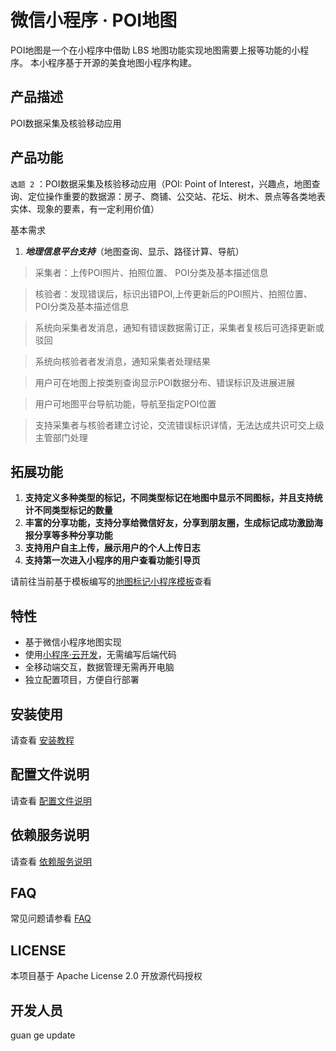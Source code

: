 # 微信小程序 · POI地图

POI地图是一个在小程序中借助 LBS 地图功能实现地图需要上报等功能的小程序。
本小程序基于开源的美食地图小程序构建。

## 产品描述

POI数据采集及核验移动应用

## 产品功能

`选题 2` ：POI数据采集及核验移动应用（POI: Point of Interest，兴趣点，地图查询、定位操作重要的数据源：房子、商铺、公交站、花坛、树木、景点等各类地表实体、现象的要素，有一定利用价值）

基本需求

1. ***地理信息平台支持***（地图查询、显示、路径计算、导航）

>采集者：上传POI照片、拍照位置、 POI分类及基本描述信息

>核验者：发现错误后，标识出错POI,上传更新后的POI照片、拍照位置、 POI分类及基本描述信息

>系统向采集者发消息，通知有错误数据需订正，采集者复核后可选择更新或驳回

>系统向核验者者发消息，通知采集者处理结果

>用户可在地图上按类别查询显示POI数据分布、错误标识及进展进展

>用户可地图平台导航功能，导航至指定POI位置

>支持采集者与核验者建立讨论，交流错误标识详情，无法达成共识可交上级主管部门处理

## 拓展功能

1. **支持定义多种类型的标记，不同类型标记在地图中显示不同图标，并且支持统计不同类型标记的数量**
2. **丰富的分享功能，支持分享给微信好友，分享到朋友圈，生成标记成功激励海报分享等多种分享功能**
3. **支持用户自主上传，展示用户的个人上传日志**
4. **支持第一次进入小程序的用户查看功能引导页**

请前往当前基于模板编写的[地图标记小程序模板](https://github.com/Volcano-Yang/map-marker-miniprogram)查看

## 特性

- 基于微信小程序地图实现
- 使用[小程序·云开发](https://developers.weixin.qq.com/miniprogram/dev/wxcloud/basis/getting-started.html)，无需编写后端代码
- 全移动端交互，数据管理无需再开电脑
- 独立配置项目，方便自行部署

## 安装使用

请查看 [安装教程](https://github.com/CloudKits/miniprogram-foodmap/wiki/Install)

## 配置文件说明

请查看 [配置文件说明](https://github.com/CloudKits/miniprogram-foodmap/wiki/Settings)

## 依赖服务说明

请查看 [依赖服务说明](https://github.com/CloudKits/miniprogram-foodmap/wiki/Service)

## FAQ

常见问题请参看 [FAQ](https://github.com/CloudKits/miniprogram-foodmap/wiki/FAQ)

## LICENSE

本项目基于 Apache License 2.0 开放源代码授权 

## 开发人员

guan
ge update
